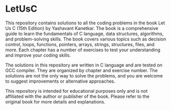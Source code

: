 # LetUsC

This repository contains solutions to all the coding problems in the book Let Us C (15th Edition) by Yashavant Kanetkar. The book is a comprehensive guide to learn the fundamentals of C language, data structures, algorithms, and problem-solving skills. The book covers various topics such as decision control, loops, functions, pointers, arrays, strings, structures, files, and more. Each chapter has a number of exercises to test your understanding and improve your coding skills.

The solutions in this repository are written in C language and are tested on GCC compiler. They are organized by chapter and exercise number. The solutions are not the only way to solve the problems, and you are welcome to suggest improvements or alternative approaches.

This repository is intended for educational purposes only and is not affiliated with the author or publisher of the book. Please refer to the original book for more details and explanations.
